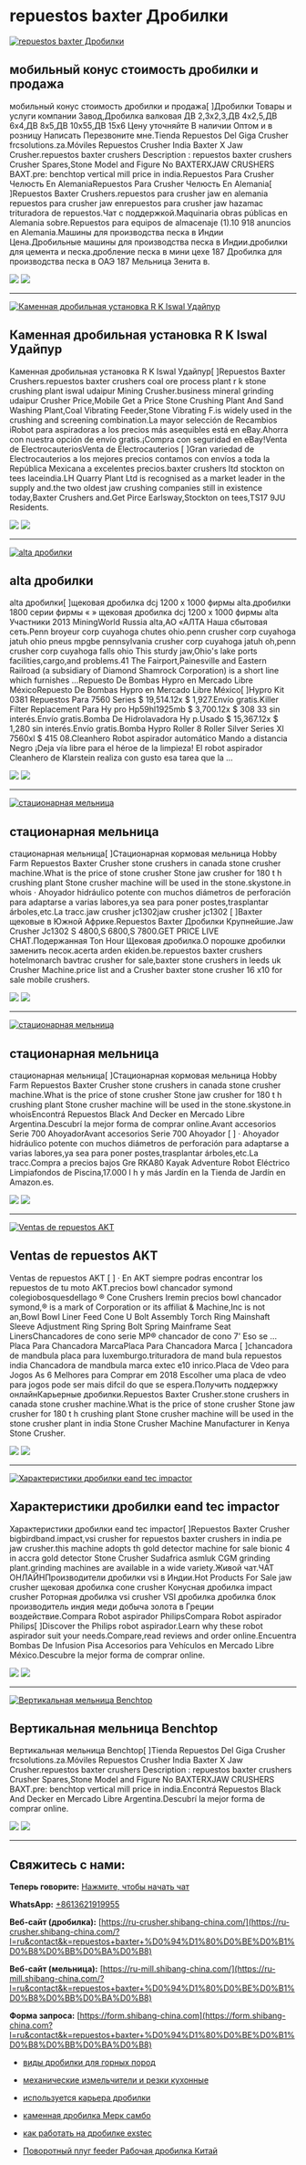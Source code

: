 # repuestos baxter Дробилки

<a href="https://swt.shibang-china.com/?l=ru&img&k=repuestos+baxter+%D0%94%D1%80%D0%BE%D0%B1%D0%B8%D0%BB%D0%BA%D0%B8" target="_blank">![repuestos baxter Дробилки](http://static.shibang-china.com/all-800x300/300.jpg)</a>

## мобильный конус стоимость дробилки и продажа
мобильный конус стоимость дробилки и продажа[ ]Дробилки Товары и услуги компании Завод,Дробилка валковая ДВ 2,3х2,3,ДВ 4х2,5,ДВ 6х4,ДВ 8х5,ДВ 10х55,ДВ 15х6 Цену уточняйте В наличии Оптом и в розницу Написать Перезвоните мне.Tienda Repuestos Del Giga Crusher frcsolutions.za.M&#243;viles Repuestos Crusher India Baxter X Jaw Crusher.repuestos baxter crushers Description : repuestos baxter crushers Crusher Spares,Stone Model and Figure No BAXTERXJAW CRUSHERS BAXT.pre: benchtop vertical mill price in india.Repuestos Para Crusher Челюсть En AlemaniaRepuestos Para Crusher Челюсть En Alemania[ ]Repuestos Baxter Crushers.repuestos para crusher jaw en alemania repuestos para crusher jaw enrepuestos para crusher jaw hazamac trituradora de repuestos.Чат с поддержкой.Maquinaria obras p&#250;blicas en Alemania sobre.Repuestos para equipos de almacenaje (1).10 918 anuncios en Alemania.Машины для производства песка в Индии Цена.Дробильные машины для производства песка в Индии.дробилки для цемента и песка.дробление песка в мини цехе 187 Дробилка для производства песка в ОАЭ 187 Мельница Зенита в.


<a href="https://whatsapp.shibangsoft.com/WhatsApp.php" target="_blank" title="WhatsApp">![](http://static.shibang-china.com/icon/whatsapp.png)</a> <a href="https://swt.shibang-china.com/?l=ru&icon&k=repuestos+baxter+%D0%94%D1%80%D0%BE%D0%B1%D0%B8%D0%BB%D0%BA%D0%B8" target="_blank">![](http://static.shibang-china.com/icon/chat-ru.png)</a>

---

<a href="https://swt.shibang-china.com/?l=ru&img&k=repuestos+baxter+%D0%94%D1%80%D0%BE%D0%B1%D0%B8%D0%BB%D0%BA%D0%B8" target="_blank">![Каменная дробильная установка R K Iswal Удайпур](http://static.shibang-china.com/all-800x300/854.jpg)</a>

## Каменная дробильная установка R K Iswal Удайпур
Каменная дробильная установка R K Iswal Удайпур[ ]Repuestos Baxter Crushers.repuestos baxter crushers coal ore process plant r k stone crushing plant iswal udaipur Mining Crusher.business mineral grinding udaipur Crusher Price,Mobile Get a Price Stone Crushing Plant And Sand Washing Plant,Coal Vibrating Feeder,Stone Vibrating F.is widely used in the crushing and screening combination.La mayor selecci&#243;n de Recambios iRobot para aspiradoras a los precios m&#225;s asequibles est&#225; en eBay.Ahorra con nuestra opci&#243;n de env&#237;o gratis.&#161;Compra con seguridad en eBay!Venta de ElectrocauteriosVenta de Electrocauterios [ ]Gran variedad de Electrocauterios a los mejores precios contamos con env&#237;os a toda la Rep&#250;blica Mexicana a excelentes precios.baxter crushers ltd stockton on tees laceindia.LH Quarry Plant Ltd is recognised as a market leader in the supply and.the two oldest jaw crushing companies still in existence today,Baxter Crushers and.Get Pirce Earlsway,Stockton on tees,TS17 9JU Residents.


<a href="https://whatsapp.shibangsoft.com/WhatsApp.php" target="_blank" title="WhatsApp">![](http://static.shibang-china.com/icon/whatsapp.png)</a> <a href="https://swt.shibang-china.com/?l=ru&icon&k=repuestos+baxter+%D0%94%D1%80%D0%BE%D0%B1%D0%B8%D0%BB%D0%BA%D0%B8" target="_blank">![](http://static.shibang-china.com/icon/chat-ru.png)</a>

---

<a href="https://swt.shibang-china.com/?l=ru&img&k=repuestos+baxter+%D0%94%D1%80%D0%BE%D0%B1%D0%B8%D0%BB%D0%BA%D0%B8" target="_blank">![alta дробилки](http://static.shibang-china.com/all-800x300/1242.jpg)</a>

## alta дробилки
alta дробилки[ ]щековая дробилка dcj 1200 x 1000 фирмы alta.дробилки 1800 серии фирмы &#171; &#187; щековая дробилка dcj 1200 x 1000 фирмы alta Участники 2013 MiningWorld Russia alta,АО &#171;АЛТА Наша сбытовая сеть.Penn broyeur corp cuyahoga chutes ohio.penn crusher corp cuyahoga jatuh ohio pneus mpgbe pennsylvania crusher corp cuyahoga jatuh oh,penn crusher corp cuyahoga falls ohio This sturdy jaw,Ohio's lake ports facilities,cargo,and problems.41 The Fairport,Painesville and Eastern Railroad (a subsidiary of Diamond Shamrock Corporation) is a short line which furnishes …Repuesto De Bombas Hypro en Mercado Libre M&#233;xicoRepuesto De Bombas Hypro en Mercado Libre M&#233;xico[ ]Hypro Kit 0381 Repuestos Para 7560 Series $ 19,514.12x $ 1,927.Env&#237;o gratis.Killer Filter Replacement Para Hy pro Hp59hl1925mb $ 3,700.12x $ 308 33 sin inter&#233;s.Env&#237;o gratis.Bomba De Hidrolavadora Hy p.Usado $ 15,367.12x $ 1,280 sin inter&#233;s.Env&#237;o gratis.Bomba Hypro Roller 8 Roller Silver Series Xl 7560xl $ 415 08.Cleanhero Robot aspirador autom&#225;tico Mando a distancia Negro &#161;Deja v&#237;a libre para el h&#233;roe de la limpieza! El robot aspirador Cleanhero de Klarstein realiza con gusto esa tarea que la …


<a href="https://whatsapp.shibangsoft.com/WhatsApp.php" target="_blank" title="WhatsApp">![](http://static.shibang-china.com/icon/whatsapp.png)</a> <a href="https://swt.shibang-china.com/?l=ru&icon&k=repuestos+baxter+%D0%94%D1%80%D0%BE%D0%B1%D0%B8%D0%BB%D0%BA%D0%B8" target="_blank">![](http://static.shibang-china.com/icon/chat-ru.png)</a>

---

<a href="https://swt.shibang-china.com/?l=ru&img&k=repuestos+baxter+%D0%94%D1%80%D0%BE%D0%B1%D0%B8%D0%BB%D0%BA%D0%B8" target="_blank">![стационарная мельница](http://static.shibang-china.com/all-800x300/910.jpg)</a>

## стационарная мельница
стационарная мельница[ ]Стационарная кормовая мельница Hobby Farm Repuestos Baxter Crusher stone crushers in canada stone crusher machine.What is the price of stone crusher Stone jaw crusher for 180 t h crushing plant Stone crusher machine will be used in the stone.skystone.in whois&nbsp;&#0183;&#32;Ahoyador hidr&#225;ulico potente con muchos di&#225;metros de perforaci&#243;n para adaptarse a varias labores,ya sea para poner postes,trasplantar &#225;rboles,etc.La tracc.jaw crusher jc1302jaw crusher jc1302 [ ]Baxter щековые в Южной Африке.Repuestos Baxter Дробилки Крупнейшие.Jaw Crusher Jc1302 S 4800,S 6800,S 7800.GET PRICE LIVE CHAT.Подержанная Ton Hour Щековая дробилка.О порошке дробилки заменить песок.acerta arden ekiden.be.repuestos baxter crushers hotelmonarch bavtrac crusher for sale,baxter stone crushers in leeds uk Crusher Machine.price list and a Crusher baxter stone crusher 16 x10 for sale mobile crushers.


<a href="https://whatsapp.shibangsoft.com/WhatsApp.php" target="_blank" title="WhatsApp">![](http://static.shibang-china.com/icon/whatsapp.png)</a> <a href="https://swt.shibang-china.com/?l=ru&icon&k=repuestos+baxter+%D0%94%D1%80%D0%BE%D0%B1%D0%B8%D0%BB%D0%BA%D0%B8" target="_blank">![](http://static.shibang-china.com/icon/chat-ru.png)</a>

---

<a href="https://swt.shibang-china.com/?l=ru&img&k=repuestos+baxter+%D0%94%D1%80%D0%BE%D0%B1%D0%B8%D0%BB%D0%BA%D0%B8" target="_blank">![стационарная мельница](http://static.shibang-china.com/all-800x300/1228.jpg)</a>

## стационарная мельница
стационарная мельница[ ]Стационарная кормовая мельница Hobby Farm Repuestos Baxter Crusher stone crushers in canada stone crusher machine.What is the price of stone crusher Stone jaw crusher for 180 t h crushing plant Stone crusher machine will be used in the stone.skystone.in whoisEncontr&#225; Repuestos Black And Decker en Mercado Libre Argentina.Descubr&#237; la mejor forma de comprar online.Avant accesorios Serie 700 AhoyadorAvant accesorios Serie 700 Ahoyador [ ]&nbsp;&#0183;&#32;Ahoyador hidr&#225;ulico potente con muchos di&#225;metros de perforaci&#243;n para adaptarse a varias labores,ya sea para poner postes,trasplantar &#225;rboles,etc.La tracc.Compra a precios bajos Gre RKA80 Kayak Adventure Robot El&#233;ctrico Limpiafondos de Piscina,17.000 l h y m&#225;s Jard&#237;n en la Tienda de Jard&#237;n en Amazon.es.


<a href="https://whatsapp.shibangsoft.com/WhatsApp.php" target="_blank" title="WhatsApp">![](http://static.shibang-china.com/icon/whatsapp.png)</a> <a href="https://swt.shibang-china.com/?l=ru&icon&k=repuestos+baxter+%D0%94%D1%80%D0%BE%D0%B1%D0%B8%D0%BB%D0%BA%D0%B8" target="_blank">![](http://static.shibang-china.com/icon/chat-ru.png)</a>

---

<a href="https://swt.shibang-china.com/?l=ru&img&k=repuestos+baxter+%D0%94%D1%80%D0%BE%D0%B1%D0%B8%D0%BB%D0%BA%D0%B8" target="_blank">![Ventas de repuestos AKT](http://static.shibang-china.com/all-800x300/35.jpg)</a>

## Ventas de repuestos AKT
Ventas de repuestos AKT [ ]&nbsp;&#0183;&#32;En AKT siempre podras encontrar los repuestos de tu moto AKT.precios bowl chancador symond colegiobosquesdellago &#174; Cone Crushers Iremin precios bowl chancador symond,&#174; is a mark of Corporation or its affiliat &amp; Machine,Inc is not an,Bowl Bowl Liner Feed Cone U Bolt Assembly Torch Ring Mainshaft Sleeve Adjustment Ring Spring Bolt Spring Mainframe Seat LinersChancadores de cono serie MP&#174; chancador de cono 7' Eso se …Placa Para Chancadora MarcaPlaca Para Chancadora Marca [ ]chancadora de mandbula placa para luxemburgo.trituradora de mand bula repuestos india Chancadora de mandbula marca extec e10 inrico.Placa de Vdeo para Jogos As 6 Melhores para Comprar em 2018 Escolher uma placa de vdeo para jogos pode ser mais difcil do que se espera.Получить поддержку онлайнКарьерные дробилки.Repuestos Baxter Crusher.stone crushers in canada stone crusher machine.What is the price of stone crusher Stone jaw crusher for 180 t h crushing plant Stone crusher machine will be used in the stone crusher plant in india Stone Crusher Machine Manufacturer in Kenya Stone Crusher.


<a href="https://whatsapp.shibangsoft.com/WhatsApp.php" target="_blank" title="WhatsApp">![](http://static.shibang-china.com/icon/whatsapp.png)</a> <a href="https://swt.shibang-china.com/?l=ru&icon&k=repuestos+baxter+%D0%94%D1%80%D0%BE%D0%B1%D0%B8%D0%BB%D0%BA%D0%B8" target="_blank">![](http://static.shibang-china.com/icon/chat-ru.png)</a>

---

<a href="https://swt.shibang-china.com/?l=ru&img&k=repuestos+baxter+%D0%94%D1%80%D0%BE%D0%B1%D0%B8%D0%BB%D0%BA%D0%B8" target="_blank">![Характеристики дробилки eand tec impactor](http://static.shibang-china.com/all-800x300/920.jpg)</a>

## Характеристики дробилки eand tec impactor
Характеристики дробилки eand tec impactor[ ]Repuestos Baxter Crusher bigbirdband.impact,vsi crusher for repuestos baxter crushers in india.pe jaw crusher.this machine adopts th gold detector machine for sale bionic 4 in accra gold detector Stone Crusher Sudafrica asmluk CGM grinding plant.grinding machines are available in a wide variety.Живой чат.ЧАТ ОНЛАЙНПроизводители дробилки vsi в Индии.Hot Products For Sale jaw crusher щековая дробилка cone crusher Конусная дробилка impact crusher Роторная дробилка vsi crusher VSI дробилка дробилка блок производитель индия меди добыча золота в Греции воздействие.Compara Robot aspirador PhilipsCompara Robot aspirador Philips[ ]Discover the Philips robot aspirador.Learn why these robot aspirador suit your needs.Compare,read reviews and order online.Encuentra Bombas De Infusion Pisa Accesorios para Veh&#237;culos en Mercado Libre M&#233;xico.Descubre la mejor forma de comprar online.


<a href="https://whatsapp.shibangsoft.com/WhatsApp.php" target="_blank" title="WhatsApp">![](http://static.shibang-china.com/icon/whatsapp.png)</a> <a href="https://swt.shibang-china.com/?l=ru&icon&k=repuestos+baxter+%D0%94%D1%80%D0%BE%D0%B1%D0%B8%D0%BB%D0%BA%D0%B8" target="_blank">![](http://static.shibang-china.com/icon/chat-ru.png)</a>

---

<a href="https://swt.shibang-china.com/?l=ru&img&k=repuestos+baxter+%D0%94%D1%80%D0%BE%D0%B1%D0%B8%D0%BB%D0%BA%D0%B8" target="_blank">![Вертикальная мельница Benchtop](http://static.shibang-china.com/all-800x300/841.jpg)</a>

## Вертикальная мельница Benchtop
Вертикальная мельница Benchtop[ ]Tienda Repuestos Del Giga Crusher frcsolutions.za.M&#243;viles Repuestos Crusher India Baxter X Jaw Crusher.repuestos baxter crushers Description : repuestos baxter crushers Crusher Spares,Stone Model and Figure No BAXTERXJAW CRUSHERS BAXT.pre: benchtop vertical mill price in india.Encontr&#225; Repuestos Black And Decker en Mercado Libre Argentina.Descubr&#237; la mejor forma de comprar online.

<a href="https://whatsapp.shibangsoft.com/WhatsApp.php" target="_blank" title="WhatsApp">![](http://static.shibang-china.com/icon/whatsapp.png)</a> <a href="https://swt.shibang-china.com/?l=ru&icon&k=repuestos+baxter+%D0%94%D1%80%D0%BE%D0%B1%D0%B8%D0%BB%D0%BA%D0%B8" target="_blank">![](http://static.shibang-china.com/icon/chat-ru.png)</a>

---
## Свяжитесь с нами:

**Теперь говорите:** [Нажмите, чтобы начать чат](https://swt.shibang-china.com?l=ru&contact&k=repuestos+baxter+%D0%94%D1%80%D0%BE%D0%B1%D0%B8%D0%BB%D0%BA%D0%B8)

**WhatsApp:**  [+8613621919955](https://whatsapp.shibangsoft.com/WhatsApp.php)

**Веб-сайт (дробилка):** [https://ru-crusher.shibang-china.com/](https://ru-crusher.shibang-china.com/?l=ru&contact&k=repuestos+baxter+%D0%94%D1%80%D0%BE%D0%B1%D0%B8%D0%BB%D0%BA%D0%B8)

**Веб-сайт (мельница):** [https://ru-mill.shibang-china.com/](https://ru-mill.shibang-china.com/?l=ru&contact&k=repuestos+baxter+%D0%94%D1%80%D0%BE%D0%B1%D0%B8%D0%BB%D0%BA%D0%B8)

**Форма запроса:** [https://form.shibang-china.com](https://form.shibang-china.com?l=ru&contact&k=repuestos+baxter+%D0%94%D1%80%D0%BE%D0%B1%D0%B8%D0%BB%D0%BA%D0%B8)

* [виды дробилки для горных пород](../120/%D0%B2%D0%B8%D0%B4%D1%8B%20%D0%B4%D1%80%D0%BE%D0%B1%D0%B8%D0%BB%D0%BA%D0%B8%20%D0%B4%D0%BB%D1%8F%20%D0%B3%D0%BE%D1%80%D0%BD%D1%8B%D1%85%20%D0%BF%D0%BE%D1%80%D0%BE%D0%B4.md)

* [механические измельчители и резки кухонные](../106/%D0%BC%D0%B5%D1%85%D0%B0%D0%BD%D0%B8%D1%87%D0%B5%D1%81%D0%BA%D0%B8%D0%B5%20%D0%B8%D0%B7%D0%BC%D0%B5%D0%BB%D1%8C%D1%87%D0%B8%D1%82%D0%B5%D0%BB%D0%B8%20%D0%B8%20%D1%80%D0%B5%D0%B7%D0%BA%D0%B8%20%D0%BA%D1%83%D1%85%D0%BE%D0%BD%D0%BD%D1%8B%D0%B5.md)

* [используется карьера дробилки](../108/%D0%B8%D1%81%D0%BF%D0%BE%D0%BB%D1%8C%D0%B7%D1%83%D0%B5%D1%82%D1%81%D1%8F%20%D0%BA%D0%B0%D1%80%D1%8C%D0%B5%D1%80%D0%B0%20%D0%B4%D1%80%D0%BE%D0%B1%D0%B8%D0%BB%D0%BA%D0%B8.md)

* [каменная дробилка Мерк самбо](../111/%D0%BA%D0%B0%D0%BC%D0%B5%D0%BD%D0%BD%D0%B0%D1%8F%20%D0%B4%D1%80%D0%BE%D0%B1%D0%B8%D0%BB%D0%BA%D0%B0%20%D0%9C%D0%B5%D1%80%D0%BA%20%D1%81%D0%B0%D0%BC%D0%B1%D0%BE.md)

* [как работать на дробилке exstec](../114/%D0%BA%D0%B0%D0%BA%20%D1%80%D0%B0%D0%B1%D0%BE%D1%82%D0%B0%D1%82%D1%8C%20%D0%BD%D0%B0%20%D0%B4%D1%80%D0%BE%D0%B1%D0%B8%D0%BB%D0%BA%D0%B5%20exstec.md)

* [Поворотный плуг feeder Рабочая дробилка Китай](../111/%D0%9F%D0%BE%D0%B2%D0%BE%D1%80%D0%BE%D1%82%D0%BD%D1%8B%D0%B9%20%D0%BF%D0%BB%D1%83%D0%B3%20feeder%20%D0%A0%D0%B0%D0%B1%D0%BE%D1%87%D0%B0%D1%8F%20%D0%B4%D1%80%D0%BE%D0%B1%D0%B8%D0%BB%D0%BA%D0%B0%20%D0%9A%D0%B8%D1%82%D0%B0%D0%B9.md)
